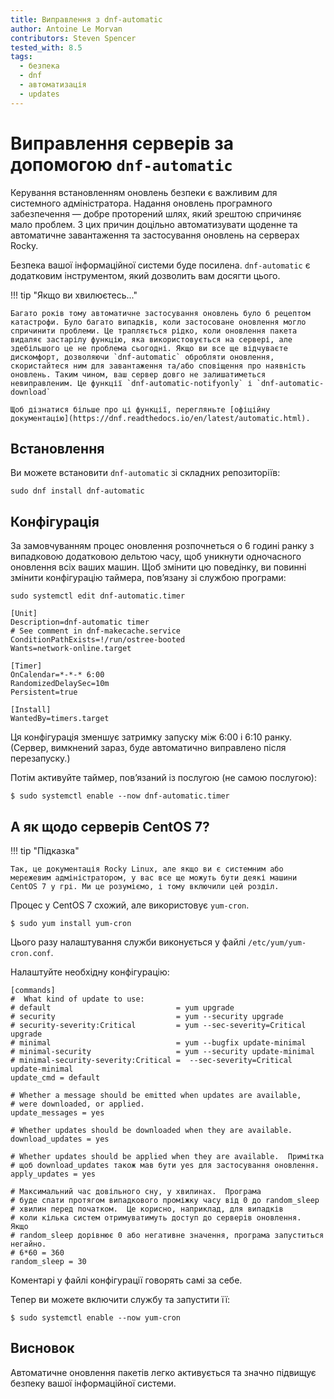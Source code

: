 ```yaml
---
title: Виправлення з dnf-automatic
author: Antoine Le Morvan
contributors: Steven Spencer
tested_with: 8.5
tags:
  - безпека
  - dnf
  - автоматизація
  - updates
---
```


# Виправлення серверів за допомогою `dnf-automatic`

Керування встановленням оновлень безпеки є важливим для системного адміністратора. Надання оновлень програмного забезпечення — добре проторений шлях, який зрештою спричиняє мало проблем. З цих причин доцільно автоматизувати щоденне та автоматичне завантаження та застосування оновлень на серверах Rocky.

Безпека вашої інформаційної системи буде посилена. `dnf-automatic` є додатковим інструментом, який дозволить вам досягти цього.

!!! tip "Якщо ви хвилюєтесь..."

    Багато років тому автоматичне застосування оновлень було б рецептом катастрофи. Було багато випадків, коли застосоване оновлення могло спричинити проблеми. Це трапляється рідко, коли оновлення пакета видаляє застарілу функцію, яка використовується на сервері, але здебільшого це не проблема сьогодні. Якщо ви все ще відчуваєте дискомфорт, дозволяючи `dnf-automatic` обробляти оновлення, скористайтеся ним для завантаження та/або сповіщення про наявність оновлень. Таким чином, ваш сервер довго не залишатиметься невиправленим. Це функції `dnf-automatic-notifyonly` і `dnf-automatic-download`
    
    Щоб дізнатися більше про ці функції, перегляньте [офіційну документацію](https://dnf.readthedocs.io/en/latest/automatic.html).

## Встановлення

Ви можете встановити `dnf-automatic` зі складних репозиторіїв:

```
sudo dnf install dnf-automatic
```

## Конфігурація

За замовчуванням процес оновлення розпочнеться о 6 годині ранку з випадковою додатковою дельтою часу, щоб уникнути одночасного оновлення всіх ваших машин. Щоб змінити цю поведінку, ви повинні змінити конфігурацію таймера, пов’язану зі службою програми:

```
sudo systemctl edit dnf-automatic.timer

[Unit]
Description=dnf-automatic timer
# See comment in dnf-makecache.service
ConditionPathExists=!/run/ostree-booted
Wants=network-online.target

[Timer]
OnCalendar=*-*-* 6:00
RandomizedDelaySec=10m
Persistent=true

[Install]
WantedBy=timers.target
```

Ця конфігурація зменшує затримку запуску між 6:00 і 6:10 ранку. (Сервер, вимкнений зараз, буде автоматично виправлено після перезапуску.)

Потім активуйте таймер, пов’язаний із послугою (не самою послугою):

```
$ sudo systemctl enable --now dnf-automatic.timer
```

## А як щодо серверів CentOS 7?

!!! tip "Підказка"

    Так, це документація Rocky Linux, але якщо ви є системним або мережевим адміністратором, у вас все ще можуть бути деякі машини CentOS 7 у грі. Ми це розуміємо, і тому включили цей розділ.

Процес у CentOS 7 схожий, але використовує `yum-cron`.

```
$ sudo yum install yum-cron
```

Цього разу налаштування служби виконується у файлі `/etc/yum/yum-cron.conf`.

Налаштуйте необхідну конфігурацію:

```
[commands]
#  What kind of update to use:
# default                            = yum upgrade
# security                           = yum --security upgrade
# security-severity:Critical         = yum --sec-severity=Critical upgrade
# minimal                            = yum --bugfix update-minimal
# minimal-security                   = yum --security update-minimal
# minimal-security-severity:Critical =  --sec-severity=Critical update-minimal
update_cmd = default

# Whether a message should be emitted when updates are available,
# were downloaded, or applied.
update_messages = yes

# Whether updates should be downloaded when they are available.
download_updates = yes

# Whether updates should be applied when they are available.  Примітка
# щоб download_updates також мав бути yes для застосування оновлення.
apply_updates = yes

# Максимальний час довільного сну, у хвилинах.  Програма
# буде спати протягом випадкового проміжку часу від 0 до random_sleep
# хвилин перед початком.  Це корисно, наприклад, для випадків
# коли кілька систем отримуватимуть доступ до серверів оновлення.  Якщо
# random_sleep дорівнює 0 або негативне значення, програма запуститься негайно.
# 6*60 = 360
random_sleep = 30
```

Коментарі у файлі конфігурації говорять самі за себе.

Тепер ви можете включити службу та запустити її:

```
$ sudo systemctl enable --now yum-cron
```

## Висновок

Автоматичне оновлення пакетів легко активується та значно підвищує безпеку вашої інформаційної системи.
